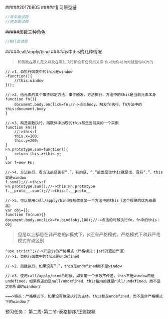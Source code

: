 #####20170805
#####复习原型链
```javascript
//易车面试题
//用友面试题

```
#####函数三种角色
```javascript
//BAT面试题
```
#####call/apply/bind
#####js中this的几种情况
>`和函数在哪儿定义以及在哪儿执行都没有任何的关系`
> `你以为你以为的就是你以为的`
```
//->1、自执行函数中的this是window
~function(){
	//this:window
}();

//->2、给元素的某个事件绑定方法，事件触发，方法执行，方法中的this是当前元素本身
function fn(){
	document.body.onclick=fn;//->点击body，触发fn执行，fn方法中的this:document.body
}

//->3、构造函数执行，函数体中出现的this都是当前类的一个实例
function Fn(){
	//->this:f
	this.x=100;
	this.y=200;
}
Fn.prototype.sum=function(){
	return this.x+this.y;
}
var f=new Fn;

//->4、方法执行，看方法前是否有“.”，有的话，“.”前面是谁this就是谁，没有“.”，this就是window
f.sum();//->this:f
Fn.prototype.sum();//->this:Fn.prototype
f.__proto__.sum();//->this:f.__proto__

//->5、可以使用call/apply/bind强制改变某一个方法中的this（这个规律的优先级最高）
var obj={};
function fn(num){}
document.body.onclick=fn.bind(obj,100);//->点击的时候执行fn，fn中的this：obj
```
> 但是以上都是在非严格的js模式下，js还有严格模式，严格模式下和非严格模式有点区别
> 
```
"use strict";//->开启js的严格模式（严格模式：js代码更加严谨）
//->1、自执行函数中的this是undefined

//->2、函数执行，如果没有“.”，this是undefined而不是window

//->3、使用call/apply/bind的时候，如果第一个参数不传递，this不是window而是undefined，如果传递的是null/undefined，this指向的就是null/undefined，而不是之前所谓的window了

===>特点：严格模式下，如果没有确定执行的主体，this都是undefined，而不是非严格模式下的window了
```

预习任务：
	第二周-第二节-表格排序/正则视频